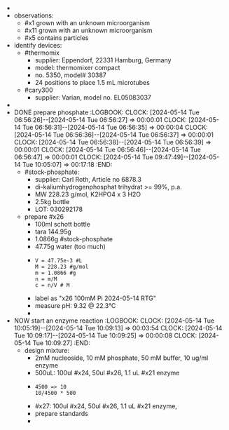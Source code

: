 -
- observations:
	- #x1 grown with an unknown microorganism
	- #x11 grown with an unknown microorganism
	- #x5 contains particles
- identify devices:
	- #thermomix
		- supplier: Eppendorf, 22331 Hamburg, Germany
		- model: thermomixer compact
		- no. 5350, model# 30387
		- 24 positions to place 1.5 mL microtubes
	- #cary300
		- supplier: Varian, model no. EL05083037
-
- DONE prepare phosphate
  :LOGBOOK:
  CLOCK: [2024-05-14 Tue 06:56:26]--[2024-05-14 Tue 06:56:27] =>  00:00:01
  CLOCK: [2024-05-14 Tue 06:56:31]--[2024-05-14 Tue 06:56:35] =>  00:00:04
  CLOCK: [2024-05-14 Tue 06:56:36]--[2024-05-14 Tue 06:56:37] =>  00:00:01
  CLOCK: [2024-05-14 Tue 06:56:38]--[2024-05-14 Tue 06:56:39] =>  00:00:01
  CLOCK: [2024-05-14 Tue 06:56:46]--[2024-05-14 Tue 06:56:47] =>  00:00:01
  CLOCK: [2024-05-14 Tue 09:47:49]--[2024-05-14 Tue 10:05:07] =>  00:17:18
  :END:
	- #stock-phosphate:
		- supplier: Carl Roth, Article no 6878.3
		- di-kaliumhydrogenphosphat trihydrat >= 99%, p.a.
		- MW 228.23 g/mol, K2HPO4 x 3 H2O
		- 2.5kg bottle
		- LOT: 030292178
	- prepare #x26
		- 100ml schott bottle
		- tara 144.95g
		- 1.0866g #stock-phosphate
		- 47.75g water (too much)
		- ```calc
		  V = 47.75e-3 #L
		  M = 228.23 #g/mol
		  m = 1.0866 #g
		  n = m/M
		  c = n/V # M
		  ```
		- label as "x26 100mM Pi 2024-05-14 RTG"
		- measure pH: 9.32 @ 22.3°C
		-
- NOW start an enzyme reaction
  :LOGBOOK:
  CLOCK: [2024-05-14 Tue 10:05:19]--[2024-05-14 Tue 10:09:13] =>  00:03:54
  CLOCK: [2024-05-14 Tue 10:09:17]--[2024-05-14 Tue 10:09:25] =>  00:00:08
  CLOCK: [2024-05-14 Tue 10:09:27]
  :END:
	- design mixture:
		- 2mM nucleoside, 10 mM phosphate, 50 mM buffer, 10 ug/ml enzyme
		- 500uL: 100ul #x24, 50ul #x26, 1.1 uL #x21 enzyme
		- ```calc
		  4500 => 10
		  10/4500 * 500
		  
		  ```
		- #x27: 100ul #x24, 50ul #x26, 1.1 uL #x21 enzyme,
		- prepare standards
		-